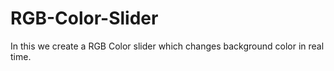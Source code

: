 # RGB-Color-Slider
In this we create a RGB Color slider which changes background color in real time.
